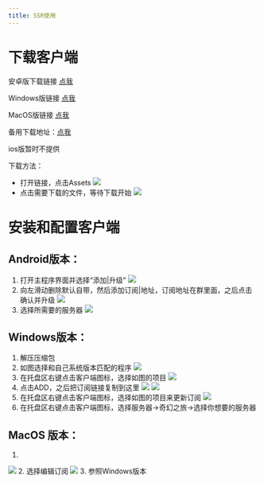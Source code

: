 ```yaml
---
title: SSR使用
---
```

# 下载客户端

安卓版下载链接 [点我](https://github.com/shadowsocksrr/shadowsocksr-android/releases)

Windows版链接 [点我](https://github.com/shadowsocksrr/shadowsocksr-csharp/releases)

MacOS版链接 [点我](https://github.com/qinyuhang/ShadowsocksX-NG-R/releases)

备用下载地址：[点我](http://yun.unaux.com/?/SSR/)


ios版暂时不提供

下载方法：
* 打开链接，点击Assets
![](https://raw.githubusercontent.com/QYboy/qyboy.github.io/myblog/source/_img/1.png)
* 点击需要下载的文件，等待下载开始
![](https://raw.githubusercontent.com/QYboy/qyboy.github.io/myblog/source/_img/2.png)

# 安装和配置客户端
## Android版本：
1. 打开主程序界面并选择“添加|升级”
![](https://raw.githubusercontent.com/QYboy/qyboy.github.io/myblog/source/_img/10.jpg)
2. 向左滑动删除默认自带，然后添加订阅|地址，订阅地址在群里面，之后点击确认并升级
![](https://raw.githubusercontent.com/QYboy/qyboy.github.io/myblog/source/_img/11.jpg)
3. 选择所需要的服务器
![](https://raw.githubusercontent.com/QYboy/qyboy.github.io/myblog/source/_img/12.jpg)

## Windows版本：
1. 解压压缩包
2. 如图选择和自己系统版本匹配的程序
![](https://raw.githubusercontent.com/QYboy/qyboy.github.io/myblog/source/_img/3.jpg)
3. 在托盘区右键点击客户端图标，选择如图的项目
![](https://raw.githubusercontent.com/QYboy/qyboy.github.io/myblog/source/_img/4.jpg)
4. 点击ADD，之后把订阅链接复制到这里
![](https://raw.githubusercontent.com/QYboy/qyboy.github.io/myblog/source/_img/5.jpg)
![](https://raw.githubusercontent.com/QYboy/qyboy.github.io/myblog/source/_img/6.jpg)
5. 在托盘区右键点击客户端图标，选择如图的项目来更新订阅
![](https://raw.githubusercontent.com/QYboy/qyboy.github.io/myblog/source/_img/7.jpg)
6. 在托盘区右键点击客户端图标，选择服务器->奇幻之旅->选择你想要的服务器

## MacOS 版本：
1. 
![](https://raw.githubusercontent.com/QYboy/qyboy.github.io/myblog/source/_img/8.jpg)
2. 选择编辑订阅
![](https://raw.githubusercontent.com/QYboy/qyboy.github.io/myblog/source/_img/9.jpg)
3. 参照Windows版本


